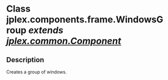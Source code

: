 # Class **jplex.components.frame.WindowsGroup**  _extends [jplex.common.Component](APIPangolincommonComponent.md)_ #

## Description ##
Creates a group of windows.




